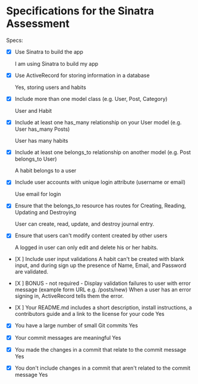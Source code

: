 # Specifications for the Sinatra Assessment

Specs:

- [x] Use Sinatra to build the app

  I am using Sinatra to build my app

- [x] Use ActiveRecord for storing information in a database

  Yes, storing users and habits

- [x] Include more than one model class (e.g. User, Post, Category)

  User and Habit 

- [x] Include at least one has_many relationship on your User model (e.g. User has_many Posts)

  User has many habits

- [x] Include at least one belongs_to relationship on another model (e.g. Post belongs_to User)

  A habit belongs to a user

- [x] Include user accounts with unique login attribute (username or email)

  Use email for login

- [x] Ensure that the belongs_to resource has routes for Creating, Reading, Updating and Destroying
 
   User can create, read, update, and destroy journal entry.


- [X] Ensure that users can't modify content created by other users
  
  A logged in user can only edit and delete his or her habits.


- [X ] Include user input validations
  A habit can't be created with blank input, and during sign up the presence of Name, Email, and Password are validated.



- [X ] BONUS - not required - Display validation failures to user with error message (example form URL e.g. /posts/new)
  When a user has an error signing in, ActiveRecord tells them the error.


- [X ] Your README.md includes a short description, install instructions, a contributors guide and a link to the license for your code
  Yes


- [x] You have a large number of small Git commits
  Yes


- [x] Your commit messages are meaningful
  Yes


- [x] You made the changes in a commit that relate to the commit message
  Yes


- [x] You don't include changes in a commit that aren't related to the commit message
  Yes
